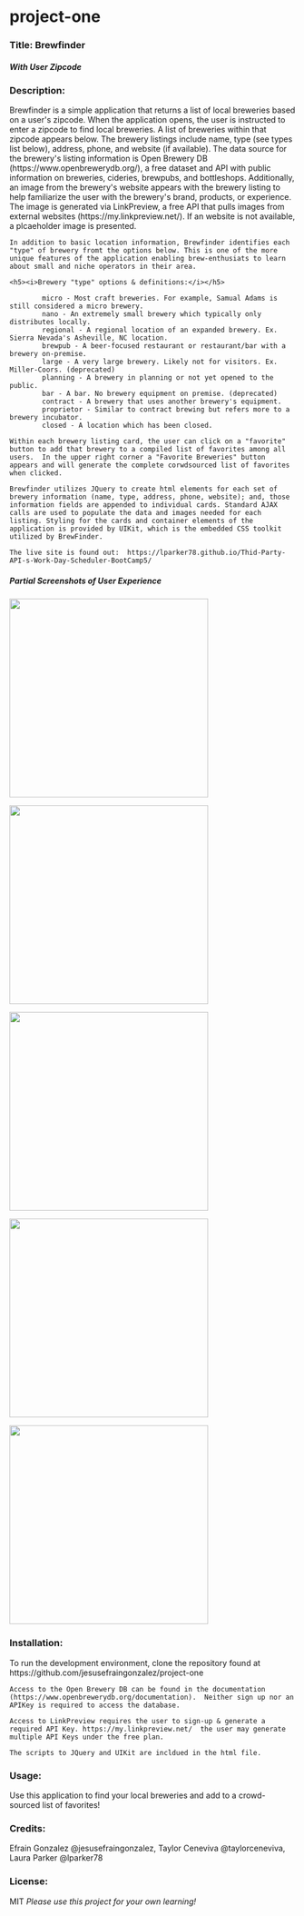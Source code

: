 # project-one

<h3> Title: Brewfinder</h3>
<h5><i>With User Zipcode</i></h5>

<h3>Description:</h3> 
    Brewfinder is a simple application that returns a list of local breweries based on a user's zipcode.  When the application opens, the user is instructed to enter a zipcode to find local breweries.  A list of breweries within that zipcode appears below.  The brewery listings include name, type (see types list below), address, phone, and website (if available).  The data source for the brewery's listing information is Open Brewery DB (https://www.openbrewerydb.org/), a free dataset and API with public information on breweries, cideries, brewpubs, and bottleshops.  Additionally, an image from the brewery's website appears with the brewery listing to help familiarize the user with the brewery's brand, products, or experience.  The image is generated via LinkPreview, a free API that pulls images from external websites (https://my.linkpreview.net/). If an website is not available, a plcaeholder image is presented.

    In addition to basic location information, Brewfinder identifies each "type" of brewery fromt the options below. This is one of the more unique features of the application enabling brew-enthusiats to learn about small and niche operators in their area. 

    <h5><i>Brewery "type" options & definitions:</i></h5> 

            micro - Most craft breweries. For example, Samual Adams is still considered a micro brewery.
            nano - An extremely small brewery which typically only distributes locally.
            regional - A regional location of an expanded brewery. Ex. Sierra Nevada's Asheville, NC location.
            brewpub - A beer-focused restaurant or restaurant/bar with a brewery on-premise.
            large - A very large brewery. Likely not for visitors. Ex. Miller-Coors. (deprecated)
            planning - A brewery in planning or not yet opened to the public.
            bar - A bar. No brewery equipment on premise. (deprecated)
            contract - A brewery that uses another brewery's equipment.
            proprietor - Similar to contract brewing but refers more to a brewery incubator.
            closed - A location which has been closed.

    Within each brewery listing card, the user can click on a "favorite" button to add that brewery to a compiled list of favorites among all users.  In the upper right corner a "Favorite Breweries" button appears and will generate the complete corwdsourced list of favorites when clicked.

    Brewfinder utilizes JQuery to create html elements for each set of brewery information (name, type, address, phone, website); and, those information fields are appended to individual cards. Standard AJAX calls are used to populate the data and images needed for each listing. Styling for the cards and container elements of the application is provided by UIKit, which is the embedded CSS toolkit utilized by BrewFinder.  

    The live site is found out:  https://lparker78.github.io/Thid-Party-API-s-Work-Day-Scheduler-BootCamp5/


<h5>Partial Screenshots of User Experience</h5>

<p>
    <img src="/" width="350" height="350" />
</p>

               
<p> <img src="/" width="350" height="350" />
</p>

<p>
    <img src="/" width="350" height="350" />
</p>

               
<p> <img src="/" width="350" height="350" />
</p>

<p> <img src="/" width="350" height="350" />
</p>





<h3>Installation:</h3>
    To run the development environment, clone the repository found at  https://github.com/jesusefraingonzalez/project-one

    Access to the Open Brewery DB can be found in the documentation (https://www.openbrewerydb.org/documentation).  Neither sign up nor an APIKey is required to access the database.

    Access to LinkPreview requires the user to sign-up & generate a required API Key. https://my.linkpreview.net/  the user may generate multiple API Keys under the free plan.

    The scripts to JQuery and UIKit are incldued in the html file.

<h3>Usage:</h3>
    Use this application to find your local breweries and add to a crowd-sourced list of favorites!

<h3>Credits:</h3> Efrain Gonzalez @jesusefraingonzalez, Taylor Ceneviva @taylorceneviva,  Laura Parker @lparker78

<h3>License:</h3> MIT   <i>Please use this project for your own learning!</i> 